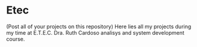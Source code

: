 # Etec
(Post all of your projects on this repository)
Here lies all my projects during my time at E.T.E.C. Dra. Ruth Cardoso analisys and system development course.
